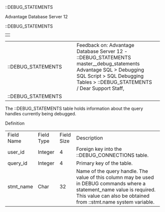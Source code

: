 ::DEBUG\_STATEMENTS




Advantage Database Server 12  

::DEBUG\_STATEMENTS

|  |
| --- |
|  |

|  |  |  |  |  |
| --- | --- | --- | --- | --- |
| ::DEBUG\_STATEMENTS |  |  | Feedback on: Advantage Database Server 12 - ::DEBUG\_STATEMENTS master\_\_debug\_statements Advantage SQL > Debugging SQL Script > SQL Debugging Tables > ::DEBUG\_STATEMENTS / Dear Support Staff, |  |
| ::DEBUG\_STATEMENTS |  |  |  |  |

The ::DEBUG\_STATEMENTS table holds information about the query handles currently being debugged.

Definition

|  |  |  |  |
| --- | --- | --- | --- |
| Field Name | Field Type | Field Size | Description |
| user\_id | Integer | 4 | Foreign key into the ::DEBUG\_CONNECTIONS table. |
| query\_id | Integer | 4 | Primary key of the table. |
| stmt\_name | Char | 32 | Name of the query handle. The value of this column may be used in DEBUG commands where a statement\_name value is required.  This value can also be obtained from ::stmt.name system variable. |
